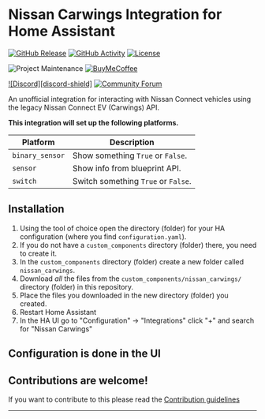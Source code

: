 # Nissan Carwings Integration for Home Assistant

[![GitHub Release][releases-shield]][releases]
[![GitHub Activity][commits-shield]][commits]
[![License][license-shield]](LICENSE)

![Project Maintenance][maintenance-shield]
[![BuyMeCoffee][buymecoffeebadge]][buymecoffee]

[![Discord][discord-shield]][discord]
[![Community Forum][forum-shield]][forum]

An unofficial integration for interacting with Nissan Connect vehicles using the legacy Nissan Connect EV (Carwings) API.

**This integration will set up the following platforms.**

Platform | Description
-- | --
`binary_sensor` | Show something `True` or `False`.
`sensor` | Show info from blueprint API.
`switch` | Switch something `True` or `False`.

## Installation

1. Using the tool of choice open the directory (folder) for your HA configuration (where you find `configuration.yaml`).
1. If you do not have a `custom_components` directory (folder) there, you need to create it.
1. In the `custom_components` directory (folder) create a new folder called `nissan_carwings`.
1. Download _all_ the files from the `custom_components/nissan_carwings/` directory (folder) in this repository.
1. Place the files you downloaded in the new directory (folder) you created.
1. Restart Home Assistant
1. In the HA UI go to "Configuration" -> "Integrations" click "+" and search for "Nissan Carwings"

## Configuration is done in the UI

<!---->

## Contributions are welcome!

If you want to contribute to this please read the [Contribution guidelines](CONTRIBUTING.md)

***

[integration_blueprint]: https://github.com/ludeeus/integration_blueprint
[buymecoffee]: https://www.buymeacoffee.com/remuslazar
[buymecoffeebadge]: https://img.shields.io/badge/buy%20me%20a%20coffee-donate-yellow.svg?style=for-the-badge
[commits-shield]: https://img.shields.io/github/commit-activity/y/remuslazar/homeassistant-carwings.svg?style=for-the-badge
[commits]: https://github.com/remuslazar/homeassistant-carwings/commits/main
[discord]: https://discord.gg/Qa5fW2R
[forum-shield]: https://img.shields.io/badge/community-forum-brightgreen.svg?style=for-the-badge
[forum]: https://community.home-assistant.io/
[license-shield]: https://img.shields.io/github/license/remuslazar/homeassistant-carwings.svg?style=for-the-badge
[maintenance-shield]: https://img.shields.io/badge/maintainer-Remus%20Lazar%20%40remuslazar-blue.svg?style=for-the-badge
[releases-shield]: https://img.shields.io/github/release/remuslazar/homeassistant-carwings.svg?style=for-the-badge
[releases]: https://github.com/remuslazar/homeassistant-carwings/releases
